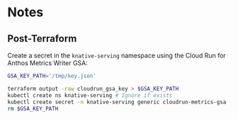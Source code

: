 # Notes

## Post-Terraform

Create a secret in the `knative-serving` namespace using the Cloud Run for Anthos Metrics Writer GSA:

```bash
GSA_KEY_PATH='/tmp/key.json'

terraform output -raw cloudrun_gsa_key > $GSA_KEY_PATH
kubectl create ns knative-serving # Ignore if exists
kubectl create secret -n knative-serving generic cloudrun-metrics-gsa --from-file=$GSA_KEY_PATH
rm $GSA_KEY_PATH
```
